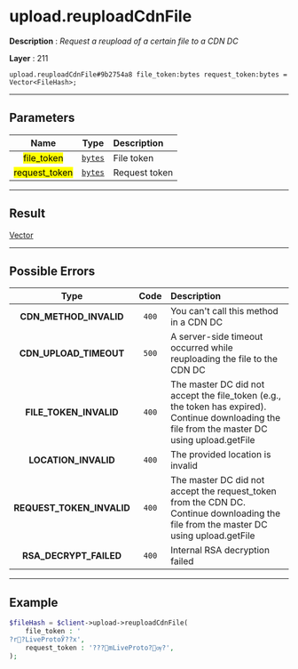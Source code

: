# upload.reuploadCdnFile

**Description** : *Request a reupload of a certain file to a CDN DC*

**Layer** : 211

```tl
upload.reuploadCdnFile#9b2754a8 file_token:bytes request_token:bytes = Vector<FileHash>;
```

---

## Parameters

| Name | Type | Description |
| :---: | :---: | :--- |
| <mark>file_token</mark> | [`bytes`](type/bytes) | File token |
| <mark>request_token</mark> | [`bytes`](type/bytes) | Request token |

---

## Result

[Vector<FileHash>](type/FileHash)

---

## Possible Errors

| Type | Code | Description |
| :---: | :---: | :--- |
| **CDN_METHOD_INVALID** | `400` | You can't call this method in a CDN DC |
| **CDN_UPLOAD_TIMEOUT** | `500` | A server-side timeout occurred while reuploading the file to the CDN DC |
| **FILE_TOKEN_INVALID** | `400` | The master DC did not accept the file_token (e.g., the token has expired). Continue downloading the file from the master DC using upload.getFile |
| **LOCATION_INVALID** | `400` | The provided location is invalid |
| **REQUEST_TOKEN_INVALID** | `400` | The master DC did not accept the request_token from the CDN DC. Continue downloading the file from the master DC using upload.getFile |
| **RSA_DECRYPT_FAILED** | `400` | Internal RSA decryption failed |

---

## Example

```php
$fileHash = $client->upload->reuploadCdnFile(
	file_token : '
?r?LiveProtoӮ??x',
	request_token : '???mLiveProto?ѹ?',
);
```